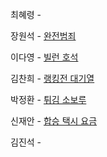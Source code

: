 최혜령 - 

장원석 - [완전범죄](https://school.programmers.co.kr/learn/courses/30/lessons/389480)

이다영 - [빌런 호석](https://www.acmicpc.net/problem/22251)

김찬희 - [랭킹전 대기열](https://www.acmicpc.net/problem/20006)

박정환 - [튀김 소보루](https://www.acmicpc.net/problem/12842)

신재안 - [합승 택시 요금](https://school.programmers.co.kr/learn/courses/30/lessons/72413)

김진석 - 
